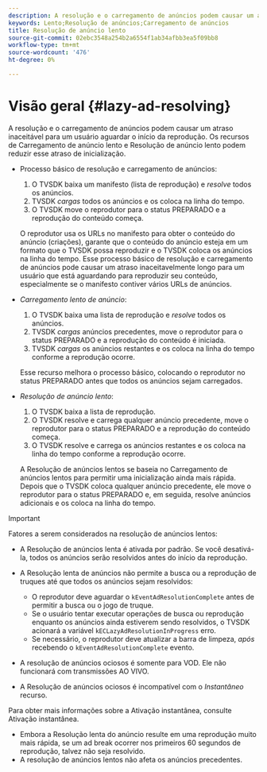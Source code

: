 ```yaml
---
description: A resolução e o carregamento de anúncios podem causar um atraso inaceitável para um usuário aguardar o início da reprodução. Os recursos de Carregamento de anúncio lento e Resolução de anúncio lento podem reduzir esse atraso de inicialização.
keywords: Lento;Resolução de anúncios;Carregamento de anúncios
title: Resolução de anúncio lento
source-git-commit: 02ebc3548a254b2a6554f1ab34afbb3ea5f09bb8
workflow-type: tm+mt
source-wordcount: '476'
ht-degree: 0%

---
```


# Visão geral {#lazy-ad-resolving}

A resolução e o carregamento de anúncios podem causar um atraso inaceitável para um usuário aguardar o início da reprodução. Os recursos de Carregamento de anúncio lento e Resolução de anúncio lento podem reduzir esse atraso de inicialização.

* Processo básico de resolução e carregamento de anúncios:

   1. O TVSDK baixa um manifesto (lista de reprodução) e *resolve* todos os anúncios.
   1. TVSDK *cargas* todos os anúncios e os coloca na linha do tempo.
   1. O TVSDK move o reprodutor para o status PREPARADO e a reprodução do conteúdo começa.

  O reprodutor usa os URLs no manifesto para obter o conteúdo do anúncio (criações), garante que o conteúdo do anúncio esteja em um formato que o TVSDK possa reproduzir e o TVSDK coloca os anúncios na linha do tempo. Esse processo básico de resolução e carregamento de anúncios pode causar um atraso inaceitavelmente longo para um usuário que está aguardando para reproduzir seu conteúdo, especialmente se o manifesto contiver vários URLs de anúncios.

* *Carregamento lento de anúncio*:

   1. O TVSDK baixa uma lista de reprodução e *resolve* todos os anúncios.
   1. TVSDK *cargas* anúncios precedentes, move o reprodutor para o status PREPARADO e a reprodução do conteúdo é iniciada.
   1. TVSDK *cargas* os anúncios restantes e os coloca na linha do tempo conforme a reprodução ocorre.

  Esse recurso melhora o processo básico, colocando o reprodutor no status PREPARADO antes que todos os anúncios sejam carregados.

* *Resolução de anúncio lento*:

   1. O TVSDK baixa a lista de reprodução.
   1. O TVSDK resolve e carrega qualquer anúncio precedente, move o reprodutor para o status PREPARADO e a reprodução do conteúdo começa.
   1. O TVSDK resolve e carrega os anúncios restantes e os coloca na linha do tempo conforme a reprodução ocorre.

  A Resolução de anúncios lentos se baseia no Carregamento de anúncios lentos para permitir uma inicialização ainda mais rápida. Depois que o TVSDK coloca qualquer anúncio precedente, ele move o reprodutor para o status PREPARADO e, em seguida, resolve anúncios adicionais e os coloca na linha do tempo.

>[!IMPORTANT]
>
>Fatores a serem considerados na resolução de anúncios lentos:
>
>* A Resolução de anúncios lenta é ativada por padrão. Se você desativá-la, todos os anúncios serão resolvidos antes do início da reprodução.
>* A Resolução lenta de anúncios não permite a busca ou a reprodução de truques até que todos os anúncios sejam resolvidos:
>
>    * O reprodutor deve aguardar o `kEventAdResolutionComplete` antes de permitir a busca ou o jogo de truque.
>    * Se o usuário tentar executar operações de busca ou reprodução enquanto os anúncios ainda estiverem sendo resolvidos, o TVSDK acionará a variável `kECLazyAdResolutionInProgress` erro.
>    * Se necessário, o reprodutor deve atualizar a barra de limpeza, *após* recebendo o `kEventAdResolutionComplete` evento.
>
>* A resolução de anúncios ociosos é somente para VOD. Ele não funcionará com transmissões AO VIVO.
>* A Resolução de anúncios ociosos é incompatível com o *Instantâneo* recurso.
>
>  Para obter mais informações sobre a Ativação instantânea, consulte Ativação instantânea.
>
>* Embora a Resolução lenta do anúncio resulte em uma reprodução muito mais rápida, se um ad break ocorrer nos primeiros 60 segundos de reprodução, talvez não seja resolvido.
>* A resolução de anúncios lentos não afeta os anúncios precedentes.
